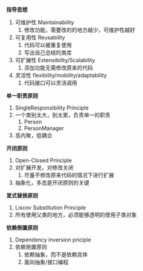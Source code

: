 **指导思想**

1. 可维护性 Maintainability
   1. 修改功能，需要改的的地方越少，可维护性越好
2. 可复用性 Reusability
   1. 代码可以被重复使用
   2. 写出自己总结的类库
3. 可扩展性 Extensibility/Scalability
   1. 添加功能无需修改原来的代码
4. 灵活性 flexibility/mobility/adaptability
   1. 代码接口可以灵活调用



**单一职责原则** 

1. SingleResponsibility Principle
2. 一个类别太大，别太累，负责单一的职责
   1. Person
   2. PersonManager
3. 高内聚，低耦合



**开闭原则**

1. Open-Closed Principle
2. 对扩展开发，对修改关闭
   1. 尽量不修改原来代码的情况下进行扩展
3. 抽象化，多态是开闭原则的关键



**里式替换原则**

1. Liscov Substitution Principle
2. 所有使用父类的地方，必须能够透明的使用子类对象



**依赖倒置原则**

1. Dependency inversion priciple
2. 依赖倒置原则
   1. 依赖抽象，而不是依赖具体
   2. 面向抽象/接口编程